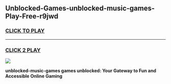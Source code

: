 
## Unblocked-Games-unblocked-music-games-Play-Free-r9jwd
<h3>
<a href="https://premium76.site?title=unblocked-music-games&ref=22A">CLICK TO PLAY</a></h3>
<hr>

<h3>
<a href="https://premium76.site?title=unblocked-music-games&ref=22A">CLICK 2 PLAY</a>
  
</h3>

<a href="https://premium76.site?title=unblocked-music-games&ref=22A"><img src="https://clearcache.store/games.png"></a>


**unblocked-music-games games unblocked: Your Gateway to Fun and Accessible Online Gaming**
